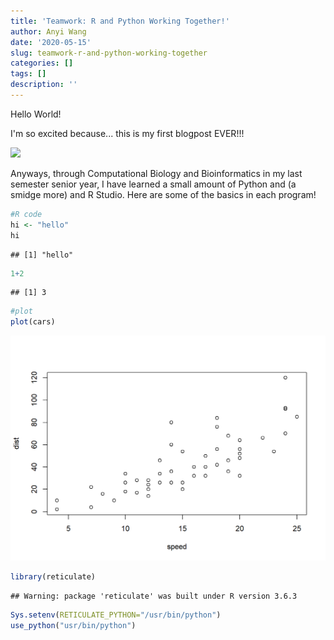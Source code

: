 ```yaml
---
title: 'Teamwork: R and Python Working Together!'
author: Anyi Wang
date: '2020-05-15'
slug: teamwork-r-and-python-working-together
categories: []
tags: []
description: ''
---
```

Hello World! 

I'm so excited because... this is my first blogpost EVER!!!

![](/blog/2020-05-15-teamwork-r-and-python-working-together_files/excited.jpg)

Anyways, through Computational Biology and Bioinformatics in my last semester senior year, I have learned a small amount of Python and (a smidge more) and R Studio. Here are some of the basics in each program!


```r
#R code
hi <- "hello"
hi
```

```
## [1] "hello"
```

```r
1+2
```

```
## [1] 3
```

```r
#plot
plot(cars)
```

<img src="2020-05-15-teamwork-r-and-python-working-together_files/figure-html/cars-1.png" width="672" />

```r
library(reticulate)
```

```
## Warning: package 'reticulate' was built under R version 3.6.3
```

```r
Sys.setenv(RETICULATE_PYTHON="/usr/bin/python")
use_python("usr/bin/python")
```








